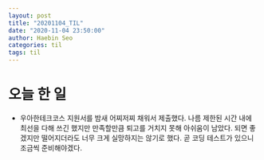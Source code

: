 ```yaml
---
layout: post
title: "20201104_TIL"
date: "2020-11-04 23:50:00"
author: Haebin Seo
categories: til
tags: til
---
```

# 오늘 한 일
- 우아한테크코스 지원서를 밤새 어찌저찌 채워서 제출했다. 나름 제한된 시간 내에 최선을 다해 쓰긴 했지만 만족할만큼 퇴고를 거치지 못해 아쉬움이 남았다. 되면 좋겠지만 떨어지더라도 너무 크게 실망하지는 않기로 했다. 곧 코딩 테스트가 있으니 조금씩 준비해야겠다.